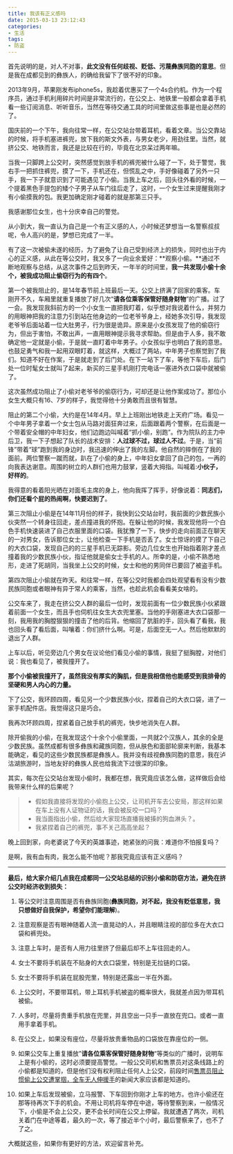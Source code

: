 ```yaml
---
title: 我该有正义感吗
date: 2015-03-13 23:12:43
categories:
- 生活
tags:
- 防盗
---
```


首先说明的是，对人不对事，**此文没有任何歧视、贬低、污蔑彝族同胞的意思**。但是我在成都见到的彝族人，的确给我留下了很不好的印象。

2013年9月，苹果刚发布iphone5s，我趁着优惠买了一个4s合约机。作为一个程序员，通过手机利用碎片时间是非常流行的，在公交上、地铁里一般都会拿着手机看一些订阅消息、听听音乐，当然在等待交通工具的时间里做这些事是也是必然的了。

国庆前的一个下午，我向往常一样，在公交站台带着耳机，看着文章。当公交靠站的时候，将手机塞进裤兜，放下我的斯文外表，与男女老少，用劲往里。当然，就挤公交、地铁而言，我还是比较在行的，毕竟在北京呆过两年嘛。

当我一只脚跨上公交时，突然感觉到放手机的裤兜被什么碰了一下，处于警觉，我右手一把抓住裤兜，摸了一下，手机还在，但慌乱之中，手好像碰着了另外一只手，我一下子就意识到了可能遇见了小偷。当我上车之后，回头往外看的时候，一个提着黑色手提包的矮个子男子从车门往后走了，这时，一个女生过来提醒我刚才有小偷摸我的包。我更加确定刚才碰着的就是那第三只手。

我感谢那位女生，也十分庆幸自己的警觉。

从小到大，我一直认为自己是一个有正义感的人，小时候还梦想当一名警察叔叔呢，令人高兴的是，梦想已完成了一半。

有了这一次被偷未遂的经历，为了避免了让自己受到经济上的损失，同时也出于内心的正义感，从此在等公交时，我又多了一向业余爱好：**观察小偷。**通过不断地观察与总结，从这次事件之后到昨天，一年半的时间里，**我一共发现小偷十余个，被我成功阻止偷窃行为的有四个**。

第一个被我阻止的，是14年春节前上班最后一天。公交上挤满了回家的乘客。车刚开不久，车厢里就重复播放了好几次“**请各位乘客保管好随身财物**”的广播。过了一会。我发现我斜前方的一个小女生一直把我盯着，似乎想对我说着什么，并努力的用眼神把我的注意力引到站在他身边的一位老爷爷身上，经她多次引导，我发现老爷爷后面站着一位大肚男子，行为很是诡异。原来是小女孩发现了他的偷窃行为，但出于害怕，不敢出声，一直用眼神提示我寻求帮助。但是由于人多，我不敢确定他一定就是小偷，于是就一直盯着中年男子。小女孩似乎也明白了我的意思。也鼓足勇气和我一起用双眼盯着，就这样，大概过了两站，中年男子也察觉到了我们。知道不好在作案，于是就走到了后门处。在下一站下了车，等他下车后，后门处一位时髦女士就叫了起来，新买的三星手机刚打完电话一塞进外衣口袋中就被偷了。

这次虽然成功阻止了小偷对老爷爷的偷窃行为，可却还是让他作案成功了。那位小女生大概只有16、7岁的样子，我觉得他十分勇敢而且很有智慧。

阻止的第二个小偷，大约是在14年4月。早上上班刚出地铁走上天府广场。看见一个中年男子拿着一个女士包从马路对面狂奔过来，后面跟着两个警察，在后面是一个带着安全帽的中年妇女，他们边跑边叫喊着“抓小偷，别跑”。作为院队的主力中后卫，我一下子想起了队长的战术安排：**人过球不过，球过人不过**。于是，当“前锋”带着“球”跑到我的身边时，我迅速的伸出了我的左脚。他自然的摔倒在了我的面前。两位警察一蹴而就，趴在了小偷的身上，中年妇女拿回了自己的包，一再的向我表达谢意。周围的树立的人群们也用力鼓掌，竖着大拇指。叫喊着:**小伙子，好样的**。

我得意的看着阳光晒在对面毛主席的身上，他向我挥了挥手，好像说着：**同志们，你们还看个屁的热闹啊，快要迟到了**。

第三次阻止小偷是在14年11月份的样子，我快到公交站台时，我前面的少数民族小伙突然一个转身往回走，差点撞进我的怀抱。在躲让他的时候，我发现他将一个白色手机快速装进了自己衣服里面的口袋。我犹豫了一下，快步的走向前面正在聊天的一对男女，告诉那位女士，让他检查一下手机是否丢了。女士惊讶的摸了下自己的大衣口袋，发现自己的的三星手机已无踪影。旁边几位女生也开始指着刚才差点撞着我的少数民族小伙，指证他就是偷女士手机的人。所幸的是，小偷不熟悉地形，走进了死胡同，当我坐上公交的时候，女士和他的男同伴已要回了被盗手机。

第四次阻止小偷就在昨天。和往常一样，在等公交时我都会四处观望看有没有少数民族同胞或者眼神有异于常人的乘客，当然，也趁此机会看看美女啥的。

公交车来了，我走在挤公交人群的最后一位时，发现前面有一位少数民族小伙紧跟着前面一个女生，而且手也伺机往女生大衣兜里塞。当他的手刚塞进大衣口袋那一刻，我用我的胸膛狠狠的撞击了他的后背。他缩回了肮脏的手，回头看了看我，我也回头看了看后面，叫嚷着：你们挤什么啊。可是，后面空无一人。然后他默默的退出了人群。

上车以后，听见旁边几个男女在议论他们看见小偷的事情，我挺了挺胸膛，对他们说：我也看见了，被我撞开了。

**那个小偷被我撞开了，虽然我没有厚实的胸肌，但是我相信他也能感受到我排骨的坚硬和男人内心的力量。**

下了公交，我环顾四周，看见另一个少数民族小伙，捏着自己的大衣口袋，进了一家手机配件店。我觉得这只是巧合。

我再次环顾四周，捏紧着自己放手机的裤兜，快步地消失在人群。

除开偷我的小偷，在我发现这个十余个小偷里面，一共就2个汉族人，其余的全是少数民族。虽然成都有很多彝族和藏族同胞，但从肤色和面部轮廓来判断，我基本能确定，看见的这些少数民族都是彝族人。我并没有歧视彝族同胞的意思，我在泸沽湖旅游时，当地友好的彝族人民也给我流下过很深的印象。

其实，每次在公交站台发现小偷时，我都在想，我究竟应该怎么做，这样做后会给我带来什么样的后果呢？

> - 假如我直接将发现的小偷抱上公交，让司机开车去公安局，那这样如果在车上没有人证物证的话，我会被反咬一口吗？
> - 我当面指出小偷，然后给大家现场直播我被揍的狗血淋头？。
> - 我紧捏着自己的裤兜，事不关己高高坐起？

晚上回到家，向老婆说了今天的英雄事迹，她紧张的问我：难道你不怕报复吗？

是啊，我有血有肉，我怎么能不怕呢？那我究竟应该有正义感吗？

* * *

**最后，给大家介绍几点我在成都同一公交站总结的识别小偷和防窃方法，避免在挤公交时经济收到损失：**

1. 等公交时注意周围是否有彝族同胞(**彝族同胞，对不起，我没有贬低意思，我只想做好自我保护，希望你们能理解**)。

2. 注意观察是否有眼神随着人流一直晃动的人，并且眼睛注视的部位多在大衣口袋和裤兜处。

3. 注意上车时，是否有人用力往里挤了但最后却不上车往回走的人。

4. 女士不要将手机装在不贴身的大衣口袋里，特别是无拉链的口袋。

5. 女士不要将手机装在屁股兜里，特别是还露出一半在外面。

6. 上公交时，不要带耳机，带上耳机手机被盗的概率很大，我就差点因为带耳机被偷。

7. 人多时，尽量将贵重手机放在兜里，并且空出一只手一直放在兜口。或者一直用手拿着手机。

8. 在公交上，如果没有座位，尽量将放贵重物品的口袋放在靠座位的一侧。

9. 如果公交车上重复播放”**请各位乘客保管好随身财物**“等类似的广播时，说明车上是有小偷的，这时必须要提高警觉。一般公交司机和售票员对这条线路上的小偷都是知道的，但是他们没有权利阻止任何人上公交，前段时间[售票员阻止惯偷上公交遭掌掴，全车无人伸援手](http://news.sina.com.cn/s/2015-01-27/055731447280.shtml)的新闻大家应该都是知道的。

10. 如果上车后发现被偷，立马报警、下车回到你刚才上车的地方。也许小偷还在那等待再次下手的机会。不用让司机将车停在中途，等待警察到来，一般情况下，小偷是不会上公交，更不会长时间在公交上停留。我就遭遇了两次，司机关着门在中途等着，最久的一次，等了接近半个小时，最后警察来了，也不了了之。

大概就这些，如果你有更好的方法，欢迎留言补充。